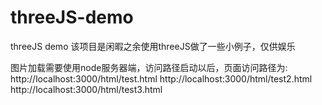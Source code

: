 # threeJS-demo
threeJS demo
该项目是闲暇之余使用threeJS做了一些小例子，仅供娱乐


图片加载需要使用node服务器端，访问路径启动以后，页面访问路径为:
http://localhost:3000/html/test.html
http://localhost:3000/html/test2.html
http://localhost:3000/html/test3.html
